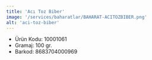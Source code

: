```yaml
---
title: 'Acı Toz Biber'
image: '/services/baharatlar/BAHARAT-ACITOZBIBER.png'
alt: 'aci-toz-biber'
---
```


* Ürün Kodu: 10001061 
* Gramaj: 100 gr. 
* Barkod: 8683704000969